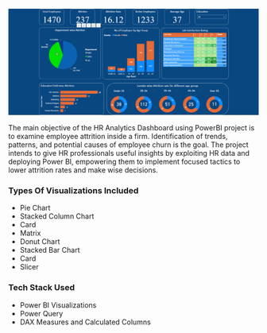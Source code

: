 
![grab-landing-page](https://github.com/sabik360/HR_Attrition_Analysis/blob/main/123.gif)

The main objective of the HR Analytics Dashboard using PowerBI project is to examine employee attrition inside a firm. Identification of trends, patterns, and potential causes of employee churn is the goal. The project intends to give HR professionals useful insights by exploiting HR data and deploying Power BI, empowering them to implement focused tactics to lower attrition rates and make wise decisions.


### Types Of Visualizations Included

- Pie Chart
- Stacked Column Chart
- Card
- Matrix
- Donut Chart
- Stacked Bar Chart
- Card
- Slicer

### Tech Stack Used 

- Power BI Visualizations
- Power Query
- DAX Measures and Calculated Columns
